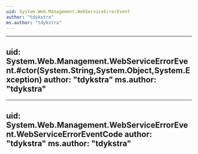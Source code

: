 ```yaml
---
uid: System.Web.Management.WebServiceErrorEvent
author: "tdykstra"
ms.author: "tdykstra"
---
```


---
uid: System.Web.Management.WebServiceErrorEvent.#ctor(System.String,System.Object,System.Exception)
author: "tdykstra"
ms.author: "tdykstra"
---

---
uid: System.Web.Management.WebServiceErrorEvent.WebServiceErrorEventCode
author: "tdykstra"
ms.author: "tdykstra"
---
